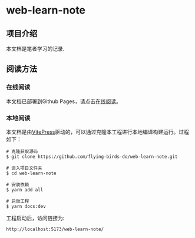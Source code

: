 
# web-learn-note

## 项目介绍

本文档是笔者学习的记录.

## 阅读方法

### 在线阅读

本文档已部署到Github Pages，请点击[在线阅读](https://flying-birds-do.github.io/web-learn-note/)。

### 本地阅读

本文档是由[VitePress](https://github.com/vuejs/vitepress)驱动的，可以通过克隆本工程进行本地编译构建运行。过程如下：

```shell
# 克隆获取源码
$ git clone https://github.com/flying-birds-do/web-learn-note.git

# 进入项目文件夹
$ cd web-learn-note

# 安装依赖
$ yarn add all

# 启动工程
$ yarn docs:dev
```

工程启动后，访问链接为:

```shell
http://localhost:5173/web-learn-note/
```
